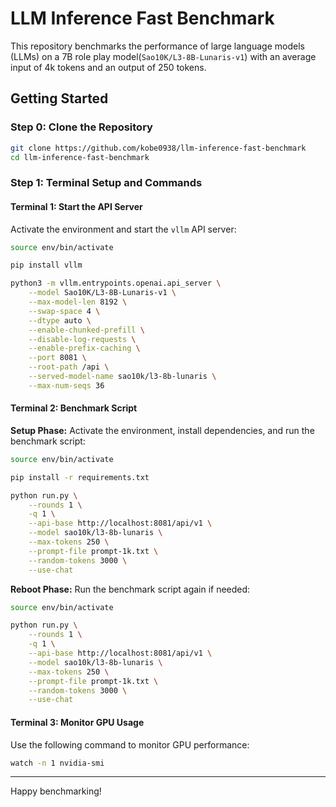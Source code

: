# LLM Inference Fast Benchmark

This repository benchmarks the performance of large language models (LLMs) on a 7B role play model(`Sao10K/L3-8B-Lunaris-v1`) with an average input of 4k tokens and an output of 250 tokens.

## Getting Started

### Step 0: Clone the Repository
```bash
git clone https://github.com/kobe0938/llm-inference-fast-benchmark
cd llm-inference-fast-benchmark
```

### Step 1: Terminal Setup and Commands

#### Terminal 1: Start the API Server
Activate the environment and start the `vllm` API server:

```bash
source env/bin/activate

pip install vllm

python3 -m vllm.entrypoints.openai.api_server \
    --model Sao10K/L3-8B-Lunaris-v1 \
    --max-model-len 8192 \
    --swap-space 4 \
    --dtype auto \
    --enable-chunked-prefill \
    --disable-log-requests \
    --enable-prefix-caching \
    --port 8081 \
    --root-path /api \
    --served-model-name sao10k/l3-8b-lunaris \
    --max-num-seqs 36
```

#### Terminal 2: Benchmark Script
**Setup Phase:**
Activate the environment, install dependencies, and run the benchmark script:

```bash
source env/bin/activate

pip install -r requirements.txt

python run.py \
    --rounds 1 \
    -q 1 \
    --api-base http://localhost:8081/api/v1 \
    --model sao10k/l3-8b-lunaris \
    --max-tokens 250 \
    --prompt-file prompt-1k.txt \
    --random-tokens 3000 \
    --use-chat
```

**Reboot Phase:**
Run the benchmark script again if needed:

```bash
source env/bin/activate

python run.py \
    --rounds 1 \
    -q 1 \
    --api-base http://localhost:8081/api/v1 \
    --model sao10k/l3-8b-lunaris \
    --max-tokens 250 \
    --prompt-file prompt-1k.txt \
    --random-tokens 3000 \
    --use-chat
```

#### Terminal 3: Monitor GPU Usage
Use the following command to monitor GPU performance:

```bash
watch -n 1 nvidia-smi
```


---

Happy benchmarking!
